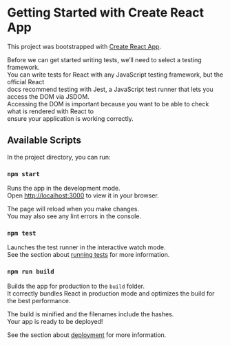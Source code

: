 # Getting Started with Create React App

This project was bootstrapped with [Create React App](https://github.com/facebook/create-react-app).

Before we can get started writing tests, we’ll need to select a testing framework.\
You can write tests for React with any JavaScript testing framework, but the official React\
docs recommend testing with Jest, a JavaScript test runner that lets you access the DOM via JSDOM.\
Accessing the DOM is important because you want to be able to check what is rendered with React to\
ensure your application is working correctly.

## Available Scripts

In the project directory, you can run:

### `npm start`

Runs the app in the development mode.\
Open [http://localhost:3000](http://localhost:3000) to view it in your browser.

The page will reload when you make changes.\
You may also see any lint errors in the console.

### `npm test`

Launches the test runner in the interactive watch mode.\
See the section about [running tests](https://facebook.github.io/create-react-app/docs/running-tests) for more information.

### `npm run build`

Builds the app for production to the `build` folder.\
It correctly bundles React in production mode and optimizes the build for the best performance.

The build is minified and the filenames include the hashes.\
Your app is ready to be deployed!

See the section about [deployment](https://facebook.github.io/create-react-app/docs/deployment) for more information.
